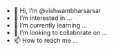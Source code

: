 - 👋 Hi, I’m @vishwambharsarsar
- 👀 I’m interested in ...
- 🌱 I’m currently learning ...
- 💞️ I’m looking to collaborate on ...
- 📫 How to reach me ...

<!---
vishwambharsarsar/vishwambharsarsar is a ✨ special ✨ repository because its `README.md` (this file) appears on your GitHub profile.
You can click the Preview link to take a look at your changes.
--->
